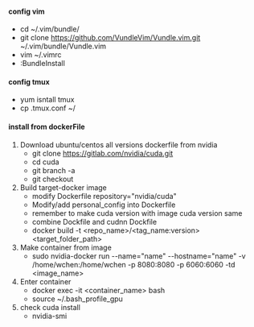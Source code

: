 #### config vim
* cd ~/.vim/bundle/
* git clone https://github.com/VundleVim/Vundle.vim.git ~/.vim/bundle/Vundle.vim 
* vim ~/.vimrc
* :BundleInstall
#### config tmux
* yum isntall tmux
* cp .tmux.conf ~/
#### install from dockerFile

1. Download ubuntu/centos all versions dockerfile from nvidia
	* git clone https://gitlab.com/nvidia/cuda.git
	* cd cuda
	* git branch -a
	* git checkout <branch>
2. Build target-docker image
	* modify Dockerfile repository="nvidia/cuda"
	* Modify/add personal_config into Dockerfile
	* remember to make cuda version with image cuda version same
	* combine Dockfile and cudnn Dockfile
	* docker build -t <repo_name>/<tag_name:version>  <target_folder_path>
3. Make container from image
	* sudo nvidia-docker run --name="name" --hostname="name" -v /home/wchen:/home/wchen -p 8080:8080 -p 6060:6060 -td <image_name>
4. Enter container
	* docker exec -it <container_name> bash
	* source ~/.bash_profile_gpu
5. check cuda install
	* nvidia-smi

